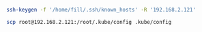 
```bash
ssh-keygen -f '/home/fill/.ssh/known_hosts' -R '192.168.2.121'
```

```bash
scp root@192.168.2.121:/root/.kube/config .kube/config
```